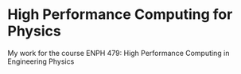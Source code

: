 # High Performance Computing for Physics
My work for the course ENPH 479: High Performance Computing in Engineering Physics

